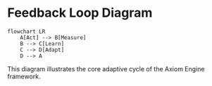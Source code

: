 # Feedback Loop Diagram

```mermaid
flowchart LR
    A[Act] --> B[Measure]
    B --> C[Learn]
    C --> D[Adapt]
    D --> A
```

This diagram illustrates the core adaptive cycle of the Axiom Engine framework.
